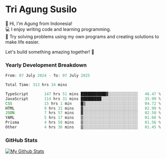 # Tri Agung Susilo

👋 Hi, I'm Agung from Indonesia!<br>
💻 I enjoy writing code and learning programming.<br>
🧠 Try solving problems using my own programs and creating solutions to make life easier.

Let's build something amazing together! 🚀

### Yearly Development Breakdown

<!--START_SECTION:waka-->

```TypeScript JavaScript PHP
From: 07 July 2024 - To: 07 July 2025

Total Time: 313 hrs 34 mins

TypeScript       147 hrs 51 mins ███████████▓░░░░░░░░░░░░░   46.47 %
JavaScript       114 hrs 31 mins █████████░░░░░░░░░░░░░░░░   35.99 %
CSS              15 hrs 1 min    █▒░░░░░░░░░░░░░░░░░░░░░░░   04.72 %
HTML             9 hrs 31 mins   ▓░░░░░░░░░░░░░░░░░░░░░░░░   02.99 %
JSON             7 hrs 57 mins   ▓░░░░░░░░░░░░░░░░░░░░░░░░   02.50 %
YAML             5 hrs 17 mins   ▒░░░░░░░░░░░░░░░░░░░░░░░░   01.66 %
Prisma           4 hrs 58 mins   ▒░░░░░░░░░░░░░░░░░░░░░░░░   01.56 %
Other            4 hrs 36 mins   ▒░░░░░░░░░░░░░░░░░░░░░░░░   01.45 %
```

<!--END_SECTION:waka-->

### GitHub Stats

[![My Github Stats](https://github-readme-stats.vercel.app/api?username=triagung128&show_icons=true&hide=contribs,issues&count_private=true&theme=tokyonight)](https://github.com/triagung128)

<!-- [![Top Langs](https://github-readme-stats.vercel.app/api/top-langs/?username=triagung128&layout=compact)](https://github.com/triagung128) -->
